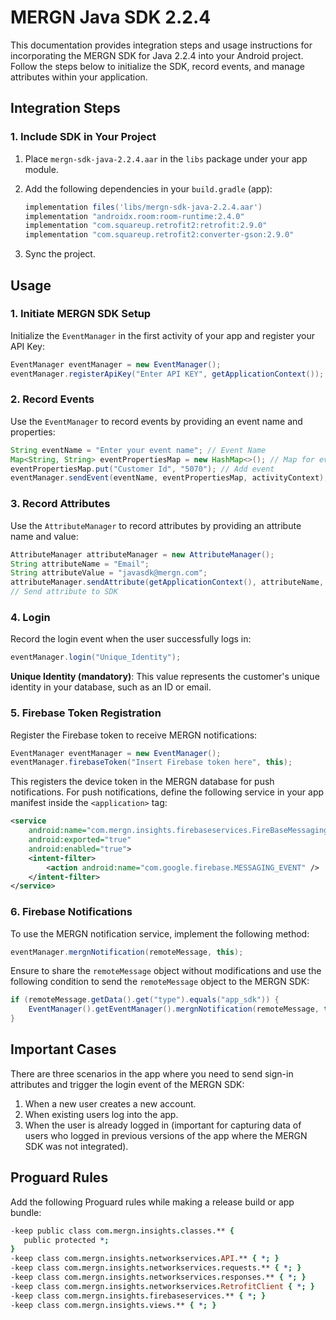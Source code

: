 # MERGN Java SDK 2.2.4

This documentation provides integration steps and usage instructions for incorporating the MERGN SDK for Java 2.2.4 into your Android project. Follow the steps below to initialize the SDK, record events, and manage attributes within your application.

## Integration Steps

### 1. Include SDK in Your Project

1. Place `mergn-sdk-java-2.2.4.aar` in the `libs` package under your app module.
2. Add the following dependencies in your `build.gradle` (app):

   ```groovy
   implementation files('libs/mergn-sdk-java-2.2.4.aar')
   implementation "androidx.room:room-runtime:2.4.0"
   implementation "com.squareup.retrofit2:retrofit:2.9.0"
   implementation "com.squareup.retrofit2:converter-gson:2.9.0"
   ```

3. Sync the project.

## Usage

### 1. Initiate MERGN SDK Setup

Initialize the `EventManager` in the first activity of your app and register your API Key:

```java
EventManager eventManager = new EventManager();  
eventManager.registerApiKey("Enter API KEY", getApplicationContext());
```

### 2. Record Events

Use the `EventManager` to record events by providing an event name and properties:

```java
String eventName = "Enter your event name"; // Event Name
Map<String, String> eventPropertiesMap = new HashMap<>(); // Map for event properties
eventPropertiesMap.put("Customer Id", "5070"); // Add event
eventManager.sendEvent(eventName, eventPropertiesMap, activityContext); // Send event to SDK
```

### 3. Record Attributes

Use the `AttributeManager` to record attributes by providing an attribute name and value:

```java
AttributeManager attributeManager = new AttributeManager();
String attributeName = "Email";
String attributeValue = "javasdk@mergn.com";
attributeManager.sendAttribute(getApplicationContext(), attributeName, attributeValue); 
// Send attribute to SDK
```

### 4. Login

Record the login event when the user successfully logs in:

```java
eventManager.login("Unique_Identity");
```

**Unique Identity (mandatory)**: This value represents the customer's unique identity in your database, such as an ID or email.

### 5. Firebase Token Registration

Register the Firebase token to receive MERGN notifications:

```java
EventManager eventManager = new EventManager();
eventManager.firebaseToken("Insert Firebase token here", this);
```

This registers the device token in the MERGN database for push notifications. For push notifications, define the following service in your app manifest inside the `<application>` tag:

```xml
<service
    android:name="com.mergn.insights.firebaseservices.FireBaseMessagingService"
    android:exported="true"
    android:enabled="true">
    <intent-filter>
        <action android:name="com.google.firebase.MESSAGING_EVENT" />
    </intent-filter>
</service>
```

### 6. Firebase Notifications

To use the MERGN notification service, implement the following method:

```java
eventManager.mergnNotification(remoteMessage, this);
```

Ensure to share the `remoteMessage` object without modifications and use the following condition to send the `remoteMessage` object to the MERGN SDK:

```java
if (remoteMessage.getData().get("type").equals("app_sdk")) {
    EventManager().getEventManager().mergnNotification(remoteMessage, this);
}
```

## Important Cases

There are three scenarios in the app where you need to send sign-in attributes and trigger the login event of the MERGN SDK:

1. When a new user creates a new account.
2. When existing users log into the app.
3. When the user is already logged in (important for capturing data of users who logged in previous versions of the app where the MERGN SDK was not integrated).

## Proguard Rules

Add the following Proguard rules while making a release build or app bundle:

```pro
-keep public class com.mergn.insights.classes.** {
   public protected *;
}
-keep class com.mergn.insights.networkservices.API.** { *; }
-keep class com.mergn.insights.networkservices.requests.** { *; }
-keep class com.mergn.insights.networkservices.responses.** { *; }
-keep class com.mergn.insights.networkservices.RetrofitClient { *; }
-keep class com.mergn.insights.firebaseservices.** { *; }
-keep class com.mergn.insights.views.** { *; }
```
